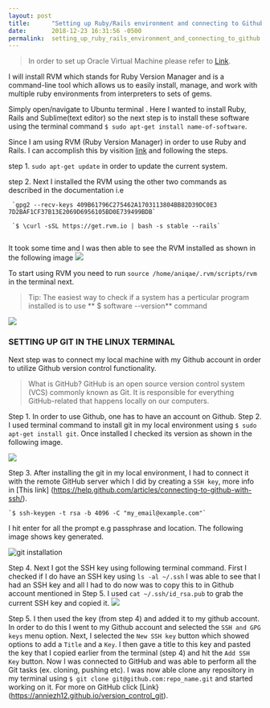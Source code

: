 ```yaml
---
layout: post
title:      "Setting up Ruby/Rails environment and connecting to Github"
date:       2018-12-23 16:31:56 -0500
permalink:  setting_up_ruby_rails_environment_and_connecting_to_github
---
```




>In order to set up Oracle Virtual Machine please refer to [Link](https://anniezh12.github.io/setting_up_oracle_virtual_machine).

I will install RVM which stands for Ruby Version Manager and is a command-line tool which allows us to easily install, manage, and work with multiple ruby environments from interpreters to sets of gems.

Simply open/navigate to Ubuntu terminal . Here I wanted to install Ruby, Rails and Sublime(text editor) so the next step is to install these software using the terminal command `$ sudo apt-get install name-of-software`.
 
 Since I am using RVM (Ruby Version Manager) in order to use Ruby and Rails. I can accomplish this by visition [link](https://rvm.io/) and following the steps.
 
 step 1. `sudo apt-get update` in order to update the current system.
 
 
 step  2. Next I installed the RVM  using the other two commands as described in the documentation i.e
```
 `gpg2 --recv-keys 409B61796C275462A1703113804BB82D39DC0E3 7D2BAF1CF37B13E2069D6956105BD0E739499BDB`
 
 `$ \curl -sSL https://get.rvm.io | bash -s stable --rails`
 
``` 
 It took some time and I was then able to see the RVM installed as shown in the following image
 ![](https://imgur.com/DGdEept.png)
 
 To start using RVM you need to run `source /home/aniqae/.rvm/scripts/rvm` in the terminal next.

  
>Tip: The easiest way to check if a system has a perticular program installed is to use ** $ software --version** command 

![](https://imgur.com/FMSzUxG.png)



###                            SETTING UP GIT IN THE LINUX TERMINAL

Next step was to connect my local machine with my Github account in order to utilize Github version control functionality.

>What is GitHub?
>GitHub is an open source version control system (VCS) commonly known as Git. It is responsible for everything
GitHub-related that happens locally on our computers.

Step 1. In order to use Github, one has to have an account on Github.
Step 2. I used terminal command to install git in my local environment using `$ sudo apt-get install git`.
 Once installed I checked its version as shown in the following image.

 ![](https://imgur.com/soKwknw.png)


 

Step 3. After installing the git in my local environment, I had to connect it with the remote GitHub server which I did by creating a `SSH key`, more info in
[This link] (https://help.github.com/articles/connecting-to-github-with-ssh/).

```
`$ ssh-keygen -t rsa -b 4096 -C "my_email@example.com"`
```
 

 I hit enter for all the prompt e.g passphrase and location.  The following image shows key generated.

   ![git installation](https://imgur.com/d4zgGrx.png)

Step 4. Next I got the SSH key using following terminal command. First I checked if I do have an SSH key 
using ` ls -al ~/.ssh
`
I was able to see that I had an SSH key and all I had to do now was to copy this to in Github account mentioned in Step 5.
I used  `cat ~/.ssh/id_rsa.pub` to grab the current SSH key and copied it. 
![](https://imgur.com/20DnlN9.png)


 Step 5. I then used the key (from step 4) and added it to my github account. In order to do this I went to my Github account and selected the `SSH and GPG keys` menu option. Next, I selected the `New SSH key` button which showed options to add a `Title` and a `Key`. I then gave a title to this key and pasted the key that I copied earlier from the terminal (step 4) and hit the `Add SSH Key` button. Now I was connected to GitHub and was able to perform all the Git tasks (ex. cloning, pushing etc).
 I was now able  clone any repository in my terminal using `$ git clone git@github.com:repo_name.git` and started working on it.
 For more on GitHub click [Link}(https://anniezh12.github.io/version_control_git).

